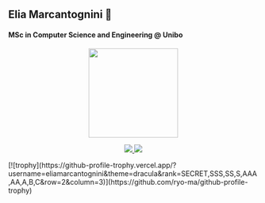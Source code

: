 ## Elia Marcantognini 👋
#### MSc in Computer Science and Engineering @ Unibo

<!--
Here are some ideas to get you started:

- 🔭 I’m currently working on ...
- 🌱 I’m currently learning ...
- 👯 I’m looking to collaborate on ...
- 🤔 I’m looking for help with ...
- 💬 Ask me about ...
- 📫 How to reach me: ...
- 😄 Pronouns: ...
- ⚡ Fun fact: ...
-->

<p align="center">
  <a href="https://github.com/eliamarcantognini">
    <img height="180em" src="https://github-readme-stats.vercel.app/api?username=eliamarcantognini&count_private=true&include_all_commits=true&show_icons=true&theme=dracula"/>
<!--   <img height="180em" src="https://github-readme-stats-eight-theta.vercel.app/api/top-langs/?username=eliamarcantognini&layout=compact&langs_count=10&theme=cobalt"/> -->
  </a>
</p>
<p align="center">
  <a href="https://wakatime.com/@eliamarcantognini">
    <img src="https://wakatime.com/share/@eliamarcantognini/d4003131-3bf6-491a-83c7-eb212a18e3ee.png"/>
  </a>
  <a href="https://wakatime.com/@eliamarcantognini">
    <img src="https://wakatime.com/share/@eliamarcantognini/82130ad1-bfb6-4ff8-b164-9de0bcb81f49.png"/>
  </a>
</p>
[![trophy](https://github-profile-trophy.vercel.app/?username=eliamarcantognini&theme=dracula&rank=SECRET,SSS,SS,S,AAA,AA,A,B,C&row=2&column=3)](https://github.com/ryo-ma/github-profile-trophy)
